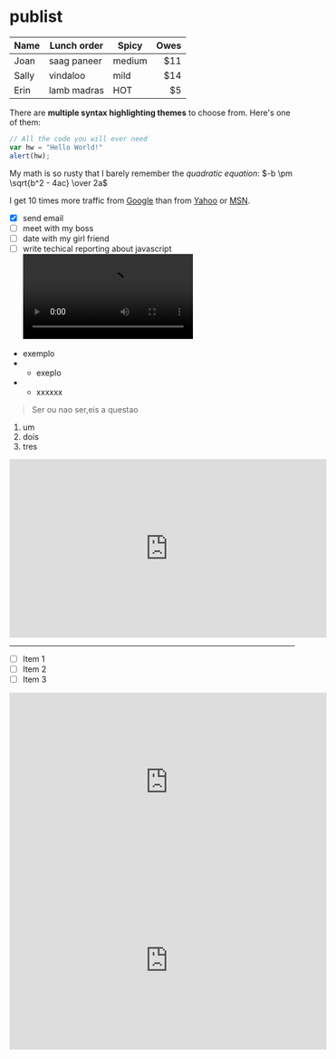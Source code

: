 # publist
Name | Lunch order | Spicy      | Owes
------- | ---------------- | ---------- | ---------:
Joan  | saag paneer | medium | $11
Sally  | vindaloo        | mild       | $14
Erin   | lamb madras | HOT      | $5

There are **multiple syntax highlighting themes** to choose from. Here's one of them:

```javascript
// All the code you will ever need
var hw = "Hello World!"
alert(hw);
```

My math is so rusty that I barely remember the _quadratic equation_:
$-b \pm \sqrt{b^2 - 4ac} \over 2a$

I get 10 times more traffic from [Google][] than from
[Yahoo][] or [MSN][].

  [google]: http://google.com/        "Google"
  [yahoo]:  http://search.yahoo.com/  "Yahoo Search"
  [msn]:    http://search.msn.com/    "MSN Search"
  
- [x] send email
- [ ] meet with my boss
- [ ] date with my girl friend
- [ ] write techical reporting about javascript
![video](http://www.html5rocks.com/en/tutorials/video/basics/devstories.webm)
- exemplo
-    * exeplo
-    * xxxxxx
> Ser ou nao ser,eis a questao
1. um
2. dois
3. tres


<iframe width="560" height="315" src="https://www.youtube.com/embed/gVqtlwh5zTE" title="YouTube video player" frameborder="0" allow="accelerometer; autoplay; clipboard-write; encrypted-media; gyroscope; picture-in-picture" allowfullscreen></iframe>


***
- [ ] Item 1
- [ ] Item 2
- [ ] Item 3

<iframe width="560" height="315" src="https://www.youtube.com/embed/0by4mwiYCGg" title="YouTube video player" frameborder="0" allow="accelerometer; autoplay; clipboard-write; encrypted-media; gyroscope; picture-in-picture" allowfullscreen></iframe>

<iframe width="560" height="315" src="https://www.youtube.com/embed/gVqtlwh5zTE" title="YouTube video player" frameborder="0" allow="accelerometer; autoplay; clipboard-write; encrypted-media; gyroscope; picture-in-picture" allowfullscreen></iframe>
